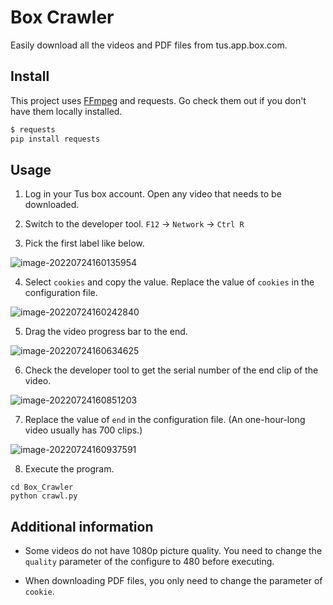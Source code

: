 # Box Crawler
Easily download all the videos and PDF files from tus.app.box.com.

## Install

This project uses [FFmpeg](https://github.com/BtbN/FFmpeg-Builds/releases) and requests. Go check them out if you don't have them locally installed.

```sh
$ requests
pip install requests
```

## Usage

1. Log in your Tus box account. Open any video that needs to be downloaded.

2. Switch to the developer tool. `F12` → `Network` → `Ctrl R`

3. Pick the first label like below.

![image-20220724160135954](D:\PyCharmProject\Box_Crawler\img\image-20220724160135954.png)



4. Select `cookies` and copy the value. Replace the value of `cookies` in the configuration file.

![image-20220724160242840](D:\PyCharmProject\Box_Crawler\img\image-20220724160242840.png)



5. Drag the video progress bar to the end.

![image-20220724160634625](D:\PyCharmProject\Box_Crawler\img\image-20220724160634625.png)



6. Check the developer tool to get the serial number of the end clip of the video.

![image-20220724160851203](D:\PyCharmProject\Box_Crawler\img\image-20220724160851203.png)



7. Replace the value of `end` in the configuration file. (An one-hour-long video usually has 700 clips.)

![image-20220724160937591](D:\PyCharmProject\Box_Crawler\img\image-20220724160937591.png)

8. Execute the program.

```shell
cd Box_Crawler
python crawl.py
```



## Additional information

* Some videos do not have 1080p picture quality. You need to change the `quality` parameter of the configure to 480 before executing.

* When downloading PDF files, you only need to change the parameter of ` cookie`.
